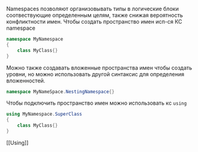 Namespaces позволяют организовывать типы в логические блоки соотвествующие определенным целям, также снижая  вероятность конфликтности имен.
Чтобы создать пространство имен исп-ся КС namespace
```C#
namespace MyNamespace
{
	class MyClass{}
}
```

Можно также создавать вложенные пространства имен чтобы создать уровни, но можно использовать другой синтаксис для определения вложенностей.
```C#
namespace MyNameSpace.NestingNamespace{} 
```
Чтобы подключить пространство имен можно использовать кс `using` 
```C#
using MyNamespace.SuperClass
{
	class MyClass{}
}
```
[[Using]]